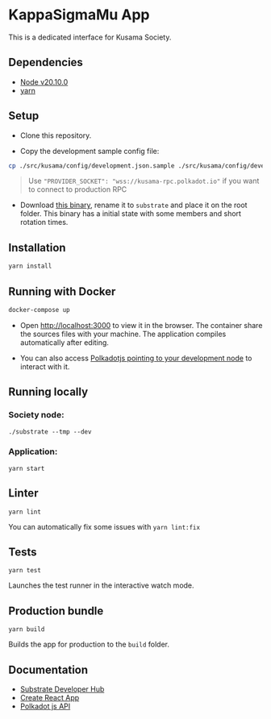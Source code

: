 # KappaSigmaMu App

This is a dedicated interface for Kusama Society.

## Dependencies

* [Node v20.10.0](#)
* [yarn](https://yarnpkg.com)

## Setup

- Clone this repository.

- Copy the development sample config file:
```bash
cp ./src/kusama/config/development.json.sample ./src/kusama/config/development.json
```

> Use `"PROVIDER_SOCKET": "wss://kusama-rpc.polkadot.io"` if you want to connect to production RPC

- Download [this binary](https://gateway.pinata.cloud/ipfs/QmPbk5Xx3kHdWw4gDBiNTp6dSnzW8d2PAofE1TAh2Tpc9J), rename it to `substrate` and place it on the root folder. This binary has a initial state with some members and short rotation times.

## Installation

```bash
yarn install
```

## Running with Docker

```bash
docker-compose up
```

- Open [http://localhost:3000](http://localhost:3000) to view it in the browser. The container share the sources files with your machine. The application compiles automatically after editing.

- You can also access [Polkadotjs pointing to your development node](https://polkadot.js.org/apps/?rpc=ws%3A%2F%2F127.0.0.1%3A9944#/society) to interact with it.

## Running locally

### Society node:

```
./substrate --tmp --dev
```

### Application:

```
yarn start
```

## Linter

```
yarn lint
```

You can automatically fix some issues with `yarn lint:fix`


## Tests

```
yarn test
```

Launches the test runner in the interactive watch mode.

## Production bundle

```
yarn build
```

Builds the app for production to the `build` folder.

## Documentation

* [Substrate Developer Hub](https://substrate.dev)
* [Create React App](https://github.com/facebook/create-react-app)
* [Polkadot js API](https://polkadot.js.org/api)
